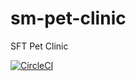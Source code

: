 # sm-pet-clinic
SFT Pet Clinic

[![CircleCI](https://circleci.com/gh/MilenaDjukanovic/sm-pet-clinic/tree/main.svg?style=svg&circle-token=0324d60c6fe69795f15564968d1fed3b9fb2b69e)](https://circleci.com/gh/MilenaDjukanovic/sm-pet-clinic/tree/main)
